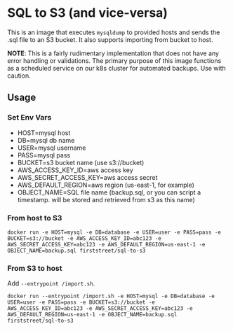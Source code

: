 # SQL to S3 (and vice-versa)

This is an image that executes `mysqldump` to provided hosts and sends the .sql file to an S3 bucket. It also supports importing from bucket to host.

**NOTE**: This is a fairly rudimentary implementation that does not have any error handling or validations. The primary purpose of this image functions as a scheduled service on our k8s cluster for automated backups. Use with caution.

## Usage

### Set Env Vars

- HOST=mysql host
- DB=mysql db name
- USER=mysql username
- PASS=mysql pass
- BUCKET=s3 bucket name (use s3://bucket)
- AWS_ACCESS_KEY_ID=aws access key
- AWS_SECRET_ACCESS_KEY=aws access secret
- AWS_DEFAULT_REGION=aws region (us-east-1, for example)
- OBJECT_NAME=SQL file name (backup.sql, or you can script a timestamp. will be stored and retrieved from s3 as this name)

### From host to S3

```
docker run -e HOST=mysql -e DB=database -e USER=user -e PASS=pass -e BUCKET=s3://bucket -e AWS_ACCESS_KEY_ID=abc123 -e AWS_SECRET_ACCESS_KEY=abc123 -e AWS_DEFAULT_REGION=us-east-1 -e OBJECT_NAME=backup.sql firststreet/sql-to-s3
```


### From S3 to host

Add `--entrypoint /import.sh`.

```
docker run --entrypoint /import.sh -e HOST=mysql -e DB=database -e USER=user -e PASS=pass -e BUCKET=s3://bucket -e AWS_ACCESS_KEY_ID=abc123 -e AWS_SECRET_ACCESS_KEY=abc123 -e AWS_DEFAULT_REGION=us-east-1 -e OBJECT_NAME=backup.sql firststreet/sql-to-s3
```
